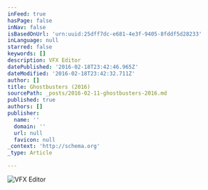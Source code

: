 ```yaml
---
inFeed: true
hasPage: false
inNav: false
isBasedOnUrl: 'urn:uuid:25dff7dc-e681-4e3f-9405-8fddf5d28233'
inLanguage: null
starred: false
keywords: []
description: VFX Editor
datePublished: '2016-02-18T23:42:46.965Z'
dateModified: '2016-02-18T23:42:32.711Z'
author: []
title: Ghostbusters (2016)
sourcePath: _posts/2016-02-11-ghostbusters-2016.md
published: true
authors: []
publisher:
  name: ''
  domain: ''
  url: null
  favicon: null
_context: 'http://schema.org'
_type: Article

---
```

![VFX Editor](https://the-grid-user-content.s3-us-west-2.amazonaws.com/3a35f483-b64a-439e-b1eb-5d7b591a7cae.jpg)
